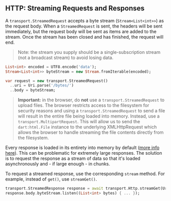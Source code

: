 ## HTTP: Streaming Requests and Responses

A `transport.StreamedRequest` accepts a byte stream (`Stream<List<int>>`) as the
request body. When a `StreamedRequest` is sent, the headers will be sent
immediately, but the request body will be sent as items are added to the stream.
Once the stream has been closed and has finished, the request will end.

> Note: the stream you supply should be a single-subscription stream (not a
> broadcast stream) to avoid losing data.

```dart
List<int> encoded = UTF8.encode('data');
Stream<List<int>> byteStream = new Stream.fromIterable(encoded);

var request = new transport.StreamedRequest()
  ..uri = Uri.parse('/bytes/')
  ..body = byteStream;
```

> **Important:** in the browser, do **not** use a `transport.StreamedRequest` to
upload files. The browser restricts access to the filesystem for security
reasons and using a `transport.StreamedRequest` to send a file will result in
the entire file being loaded into memory. Instead, use a
`transport.MultipartRequest`. This will allow us to send the `dart:html.File`
instance to the underlying XMLHttpRequest which allows the browser to handle
streaming the file contents directly from the filesystem.

Every response is loaded in its entirety into memory by default
([more info here](/docs/guides/HttpSendRequestReceiveResponseHandleFailure.md#responses)).
This can be problematic for extremely large responses. The solution is to
request the response as a stream of data so that it's loaded asynchronously
and - if large enough - in chunks.

To request a streamed response, use the corresponding `stream` method. For
example, instead of `get()`, use `streamGet()`.

```dart
transport.StreamedResponse response = await transport.Http.streamGet(Uri.parse('/file'));
response.body.byteStream.listen((List<int> bytes) { ... });
```
